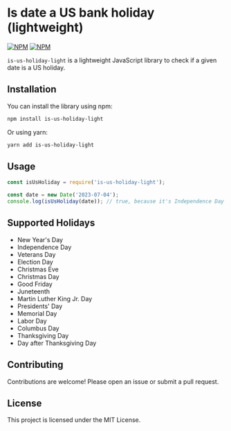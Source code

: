 # Is date a US bank holiday (lightweight)

[![NPM](https://img.shields.io/npm/v/is-us-holiday-light.svg "NPM package version")](https://www.npmjs.com/package/is-us-holiday-light)
[![NPM](https://img.shields.io/npm/dt/is-us-holiday-light.svg "NPM package downloads")](https://www.npmjs.com/package/is-us-holiday-light)

`is-us-holiday-light` is a lightweight JavaScript library to check if a given date is a US holiday.

## Installation

You can install the library using npm:

```bash
npm install is-us-holiday-light
```

Or using yarn:

```bash
yarn add is-us-holiday-light
```

## Usage

```javascript
const isUsHoliday = require('is-us-holiday-light');

const date = new Date('2023-07-04');
console.log(isUsHoliday(date)); // true, because it's Independence Day
```

## Supported Holidays

- New Year's Day
- Independence Day
- Veterans Day
- Election Day
- Christmas Eve
- Christmas Day
- Good Friday
- Juneteenth
- Martin Luther King Jr. Day
- Presidents' Day
- Memorial Day
- Labor Day
- Columbus Day
- Thanksgiving Day
- Day after Thanksgiving Day


## Contributing

Contributions are welcome! Please open an issue or submit a pull request.

## License

This project is licensed under the MIT License.
